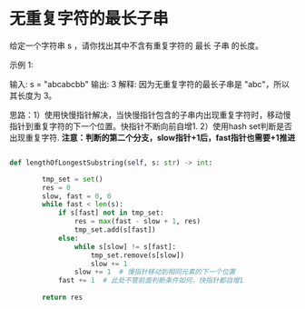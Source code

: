# 无重复字符的最长子串

给定一个字符串 s ，请你找出其中不含有重复字符的 最长 
子串
 的长度。

 

示例 1:

输入: s = "abcabcbb"
输出: 3 
解释: 因为无重复字符的最长子串是 "abc"，所以其长度为 3。

思路：1）使用快慢指针解决，当快慢指针包含的子串内出现重复字符时，移动慢指针到重复字符的下一个位置。快指针不断向前自增1.
2）使用hash set判断是否出现重复字符.
**注意：判断的第二个分支，slow指针+1后，fast指针也需要+1推进**

````py

def lengthOfLongestSubstring(self, s: str) -> int:

        tmp_set = set()
        res = 0
        slow, fast = 0, 0
        while fast < len(s):
            if s[fast] not in tmp_set:
                res = max(fast - slow + 1, res)
                tmp_set.add(s[fast])
            else:
                while s[slow] != s[fast]:
                    tmp_set.remove(s[slow])
                    slow += 1
                slow += 1  # 慢指针移动到相同元素的下一个位置
            fast += 1  # 此处不管前面判断条件如何，快指针都自增1
        
        return res

````